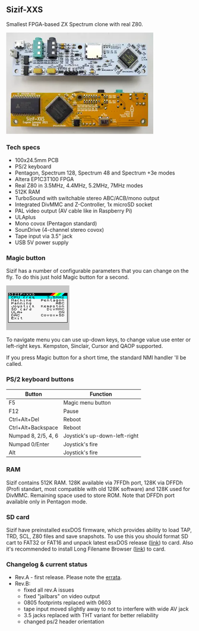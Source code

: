 ## Sizif-XXS
Smallest FPGA-based ZX Spectrum clone with real Z80.

[![photo](images/revAB.small.webp)](images/revAB.webp?raw=true)

### Tech specs
* 100x24.5mm PCB
* PS/2 keyboard
* Pentagon, Spectrum 128, Spectrum 48 and Spectrum +3e modes
* Altera EP1C3T100 FPGA
* Real Z80 in 3.5MHz, 4.4MHz, 5.2MHz, 7MHz modes
* 512K RAM
* TurboSound with switchable stereo ABC/ACB/mono output
* Integrated DivMMC and Z-Controller, 1x microSD socket
* PAL video output (AV cable like in Raspberry Pi)
* ULAplus
* Mono covox (Pentagon standard)
* SounDrive (4-channel stereo covox)
* Tape input via 3.5" jack
* USB 5V power supply

### Magic button
Sizif has a number of configurable parameters that you can change on the fly. To do this just hold Magic button for a second.

[![photo](doc/sizif-menu.gif)](doc/sizif-menu.gif?raw=true)

To navigate menu you can use up-down keys, to change value use enter or left-right keys. Kempston, Sinclair, Cursor and QAOP supported.

If you press Magic button for a short time, the standard NMI handler 'll be called.

### PS/2 keyboard buttons
| Button | Function |
| - | - |
| F5 | Magic menu button |
| F12 | Pause |
| Ctrl+Alt+Del | Reboot |
| Ctrl+Alt+Backspace | Reboot |
| Numpad 8, 2/5, 4, 6 | Joystick's up-down-left-right |
| Numpad 0/Enter | Joystick's fire |
| Alt | Joystick's fire |

### RAM
Sizif contains 512K RAM. 128K available via 7FFDh port, 128K via DFFDh (Profi standart, most compatible with old 128K software) and 128K used for DivMMC. Remaining space used to store ROM.  Note that DFFDh port available only in Pentagon mode.

### SD card
Sizif have preinstalled esxDOS firmware, which provides ability to load TAP, TRD, SCL, Z80 files and save snapshots. To use this you should format SD cart to FAT32 or FAT16 and unpack latest esxDOS release ([link](http://www.esxdos.org/index.html)) to card. Also it's recommended to install Long Filename Browser ([link](https://spectrumcomputing.co.uk/forums/viewtopic.php?t=2553)) to card.

### Changelog & current status
* Rev.A - first release. Please note the [errata](pcb/rev.A/ERRATA.txt).
* Rev.B:
    * fixed all rev.A issues
    * fixed "jailbars" on video output
    * 0805 footprints replaced with 0603
    * tape input moved slightly away to not to interfere with wide AV jack
    * 3.5 jacks replaced with THT variant for better reliability
    * changed ps/2 header orientation
